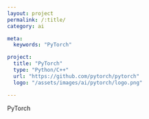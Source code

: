 ```yaml
---
layout: project
permalink: /:title/
category: ai

meta:
  keywords: "PyTorch"

project:
  title: "PyTorch"
  type: "Python/C++"
  url: "https://github.com/pytorch/pytorch"
  logo: "/assets/images/ai/pytorch/logo.png"

---	
```

<p>PyTorch</p>
